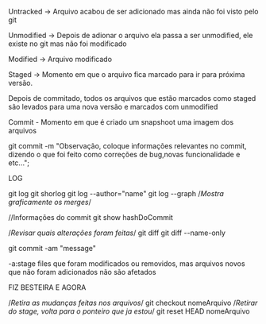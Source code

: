 Untracked -> Arquivo acabou de ser adicionado mas ainda não foi visto pelo git

Unmodified -> Depois de adionar o arquivo ela passa a ser unmodified, ele existe no git mas não foi modificado

Modified -> Arquivo modificado

Staged -> Momento em que o arquivo fica marcado para ir para próxima versão.

Depois de commitado, todos os arquivos que estão marcados como staged são levados para uma nova versão e marcados com unmodified

Commit - Momento em que é criado um snapshoot uma imagem dos arquivos

git commit -m "Observação, coloque informações relevantes no commit, dizendo o que foi feito como correções de bug,novas funcionalidade e etc...";


LOG

git log 
git shorlog
git log --author="name"
git log --graph /*Mostra graficamente os merges*/

//Informações do commit
git show hashDoCommit

/*Revisar quais alterações foram feitas*/
git diff
git diff --name-only


git commit -am "message"

-a:stage files que foram modificados ou removidos, mas arquivos novos que não foram adicionados não são afetados

FIZ BESTEIRA E AGORA

/*Retira as mudanças feitas nos arquivos*/
git checkout nomeArquivo
/*Retirar do stage, volta para o ponteiro que ja estou*/
git reset HEAD nomeArquivo

